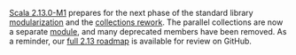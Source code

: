 [Scala 2.13.0-M1](https://github.com/scala/scala/releases/tag/v2.13.0-M1) prepares for the next phase of the standard library [modularization](https://github.com/scala/scala-dev/issues/323) and the [collections rework](https://github.com/scala/collection-strawman).
The parallel collections are now a separate [module](https://github.com/scala/scala-parallel-collections), and many deprecated members have been removed.
As a reminder, our [full 2.13 roadmap](https://github.com/scala/scala-dev/issues/324) is available for review on GitHub.

